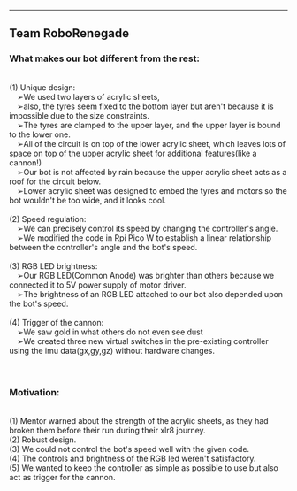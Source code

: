 -----------------
Team RoboRenegade
-----------------
<h3>What makes our bot different from the rest:</h3><br />
(1) Unique design:<br />
	&emsp;➢We used two layers of acrylic sheets,<br />
	&emsp;➢also, the tyres seem fixed to the bottom layer but aren't because it is impossible due to the size constraints.<br />
	&emsp;➢The tyres are clamped to the upper layer, and the upper layer is bound to the lower one.<br />
	&emsp;➢All of the circuit is on top of the lower acrylic sheet, which leaves lots of space on top of the upper acrylic sheet for additional features(like a cannon!)<br />
	&emsp;➢Our bot is not affected by rain because the upper acrylic sheet acts as a roof for the circuit below. <br />
	&emsp;➢Lower acrylic sheet was designed to embed the tyres and motors so the bot wouldn't be too wide, and it looks cool. <br /><br />
(2) Speed regulation:<br />
	&emsp;➢We can precisely control its speed by changing the controller's angle. <br />
	&emsp;➢We modified the code in Rpi Pico W to establish a linear relationship between the controller's angle and the bot's speed.<br /><br />
(3) RGB LED brightness: <br />
	&emsp;➢Our RGB LED(Common Anode) was brighter than others because we connected it to 5V power supply of motor driver. <br />
	&emsp;➢The brightness of an RGB LED attached to our bot also depended upon the bot's speed. <br /><br />
(4) Trigger of the cannon: <br />
	&emsp;➢We saw gold in what others do not even see dust<br />
	&emsp;➢We created three new virtual switches in the pre-existing controller using the imu data(gx,gy,gz) without hardware changes.<br /><br /><br />
<h3>Motivation:</h3><br />
(1) Mentor warned about the strength of the acrylic sheets, as they had broken them before their run during their xlr8 journey.<br />
(2) Robust design.<br />
(3) We could not control the bot's speed well with the given code. <br />
(4) The controls and brightness of the RGB led weren't satisfactory.<br />
(5) We wanted to keep the controller as simple as possible to use but also act as trigger for the cannon.<br />
